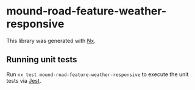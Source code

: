 # mound-road-feature-weather-responsive

This library was generated with [Nx](https://nx.dev).

## Running unit tests

Run `nx test mound-road-feature-weather-responsive` to execute the unit tests via [Jest](https://jestjs.io).
